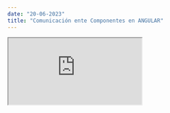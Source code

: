 ```yaml
---
date: "20-06-2023"
title: "Comunicación ente Componentes en ANGULAR"
---
```

<iframe src="https://www.youtube.com/embed/SsrLt0XIVe8" allowfullscreen></iframe>
